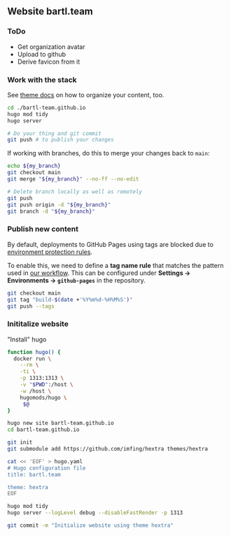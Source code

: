 ## Website bartl.team

### ToDo

- Get organization avatar
- Upload to github
- Derive favicon from it

### Work with the stack

See [theme docs](https://imfing.github.io/hextra/docs/) on how to organize your content, too.

```bash
cd ./bartl-team.github.io
hugo mod tidy
hugo server

# Do your thing and git commit
git push # to publish your changes
```

If working with branches, do this to merge your changes back to `main`:

```bash
echo ${my_branch}
git checkout main
git merge "${my_branch}" --no-ff --no-edit

# Delete branch locally as well as remotely
git push
git push origin -d "${my_branch}"
git branch -d "${my_branch}"
```

### Publish new content

By default, deployments to GitHub Pages using tags are blocked due to [environment protection rules](https://github.com/orgs/community/discussions/39054).

To enable this, we need to define a **tag name rule** that matches the pattern used in [our workflow](.github/workflows/pages.yaml). This can be configured under **Settings → Environments → `github-pages`** in the repository.

```bash
git checkout main
git tag "build-$(date +'%Y%m%d-%H%M%S')"
git push --tags
```

### Inititalize website

"Install" hugo

```bash
function hugo() {
  docker run \
    --rm \
    -ti \
    -p 1313:1313 \
    -v "$PWD":/host \
    -w /host \
    hugomods/hugo \
     $@
}
```

```bash
hugo new site bartl-team.github.io
cd bartl-team.github.io

git init
git submodule add https://github.com/imfing/hextra themes/hextra

cat << 'EOF' > hugo.yaml
# Hugo configuration file
title: bartl.team

theme: hextra
EOF

hugo mod tidy
hugo server --logLevel debug --disableFastRender -p 1313

git commit -m "Initialize website using theme hextra"
```
